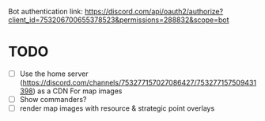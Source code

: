 Bot authentication link:
https://discord.com/api/oauth2/authorize?client_id=753206700655378523&permissions=288832&scope=bot



# TODO
- [ ] Use the home server (https://discord.com/channels/753277157027086427/753277157509431398) as a CDN For map images
- [ ] Show commanders?
- [ ] render map images with resource & strategic point overlays
